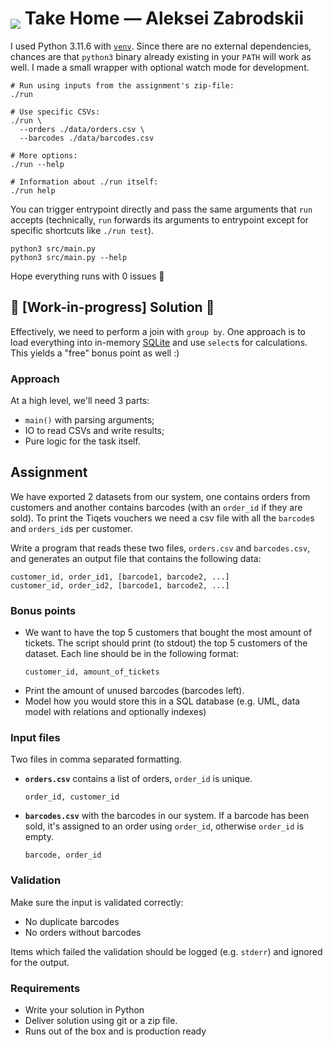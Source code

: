 # <img valign="bottom" src="https://www.tiqets.com/static/assets/logos/tiqets-logo-primary-600.svg" /> Take Home — Aleksei Zabrodskii

I used Python 3.11.6 with [`venv`](https://docs.python.org/3/library/venv.html). Since there are no external dependencies, chances are that `python3` binary already existing in your `PATH` will work as well. I made a small wrapper with optional watch mode for development. 

```shell
# Run using inputs from the assignment's zip-file:
./run

# Use specific CSVs:
./run \
  --orders ./data/orders.csv \
  --barcodes ./data/barcodes.csv
  
# More options:
./run --help

# Information about ./run itself:
./run help
```

You can trigger entrypoint directly and pass the same arguments that `run` accepts (technically, `run` forwards its arguments to entrypoint except for specific shortcuts like `./run test`).

```shell
python3 src/main.py
python3 src/main.py --help
```

Hope everything runs with 0 issues 🤞

## 🚧 [Work-in-progress] Solution 🚧

Effectively, we need to perform a join with `group by`. One approach is to load everything into in-memory [SQLite](https://docs.python.org/3/library/sqlite3.html) and use `select`s for calculations. This yields a "free" bonus point as well :)

### Approach

At a high level, we'll need 3 parts:

 - `main()` with parsing arguments;
 - IO to read CSVs and write results;
 - Pure logic for the task itself.

## Assignment

We have exported 2 datasets from our system, one contains orders from customers and another contains barcodes (with an `order_id` if they are sold). To print the Tiqets vouchers we need a csv file with all the `barcode`s and `orders_id`s per customer.

Write a program that reads these two files, `orders.csv` and `barcodes.csv`, and generates an output file that contains the following data:

```
customer_id, order_id1, [barcode1, barcode2, ...]
customer_id, order_id2, [barcode1, barcode2, ...]
```

### Bonus points

 - We want to have the top 5 customers that bought the most amount of tickets. The script should print (to stdout) the top 5 customers of the dataset. Each line should be in the following format:
   ```
   customer_id, amount_of_tickets
   ```
 - Print the amount of unused barcodes (barcodes left).
 - Model how you would store this in a SQL database (e.g. UML, data model with relations and optionally indexes)

### Input files

Two files in comma separated formatting.

- **`orders.csv`** contains a list of orders, `order_id` is unique.
   ```
   order_id, customer_id
   ```
- **`barcodes.csv`** with the barcodes in our system. If a barcode has been sold, it's assigned to an order using `order_id`, otherwise `order_id` is empty.
   ```
   barcode, order_id
   ```

### Validation

Make sure the input is validated correctly:

 - No duplicate barcodes
 - No orders without barcodes

Items which failed the validation should be logged (e.g. `stderr`) and ignored for the output.

### Requirements

 - Write your solution in Python
 - Deliver solution using git or a zip file.
 - Runs out of the box and is production ready
